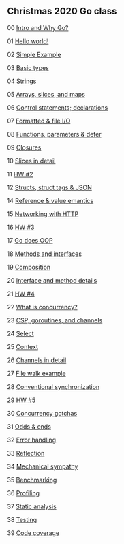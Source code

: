 ## Christmas 2020 Go class

00 [Intro and Why Go?](go-00-intro-slides.pdf)

01 [Hello world!](go-01-hello-slides.pdf)

02 [Simple Example](go-02-example1-slides.pdf)

03 [Basic types](go-03-basics-slides.pdf)

04 [Strings](go-04-strings-slides.pdf)

05 [Arrays, slices, and maps](go-05-complex-slides.pdf)

06 [Control statements; declarations](go-06-controls-slides.pdf)

07 [Formatted & file I/O](go-07-io-slides.pdf)

08 [Functions, parameters & defer](go-08-funcs-slides.pdf)

09 [Closures](go-09-closures-slides.pdf)

10 [Slices in detail](go-10-slices-slides.pdf)

11 [HW #2](go-11-hw2-slides.pdf)

12 [Structs, struct tags & JSON](go-12-structs-slides.pdf)

14 [Reference & value emantics](go-14-semantics-slides.pdf)

15 [Networking with HTTP](go-15-http-slides.pdf)

16 [HW #3](go-16-hw3-slides.pdf)

17 [Go does OOP](go-17-oop-slides.pdf)

18 [Methods and interfaces](go-18-methods-slides.pdf)

19 [Composition](go-19-objects-slides.pdf)

20 [Interface and method details](go-20-details-slides.pdf)

21 [HW #4](go-21-hw4-slides.pdf)

22 [What is concurrency?](go-22-concurrency-slides.pdf)

23 [CSP, goroutines, and channels](go-23-csp-slides.pdf)

24 [Select](go-24-select-slides.pdf)

25 [Context](go-25-context-slides.pdf)

26 [Channels in detail](go-26-channels-slides.pdf)

27 [File walk example](go-27-walk-slides.pdf)

28 [Conventional synchronization](go-28-mutex-slides.pdf)

29 [HW #5](go-29-hw5-slides.pdf)

30 [Concurrency gotchas](go-30-gotchas-slides.pdf)

31 [Odds & ends](go-31-misc-slides.pdf)

32 [Error handling](go-32-errors-slides.pdf)

33 [Reflection](go-33-reflect-slides.pdf)

34 [Mechanical sympathy](go-34-sympathy-slides.pdf)

35 [Benchmarking](go-35-bench-slides.pdf)

36 [Profiling](go-36-profile-slides.pdf)

37 [Static analysis](go-37-static-slides.pdf)

38 [Testing](go-38-testing-slides.pdf)

39 [Code coverage](go-39-coverage-slides.pdf)
